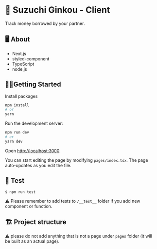 # 🏦 Suzuchi Ginkou - Client
Track money borrowed by your partner.

## 🖥 About
* Next.js
* styled-component
* TypeScript
* node.js

## 🏃‍♀️Getting Started

Install packages
```bash
npm install
# or
yarn
```


Run the development server:

```bash
npm run dev
# or
yarn dev
```

Open [http://localhost:3000](http://localhost:3000)

You can start editing the page by modifying `pages/index.tsx`. The page auto-updates as you edit the file.

## 🚥 Test
```
$ npm run test
```
⚠️ Please remember to add tests to ```/__test__``` folder if you add new component or function.

## 🏗️ Project structure

⚠️ please do not add anything that is not a page under `pages` folder (it will be built as an actual page).